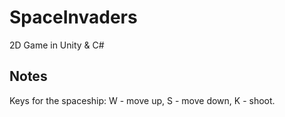# SpaceInvaders
2D Game in Unity &amp; C#

## Notes
Keys for the spaceship:
W - move up, 
S - move down, 
K - shoot.
